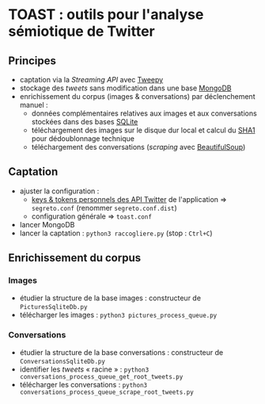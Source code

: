 # TOAST : outils pour l'analyse sémiotique de Twitter

## Principes

- captation via la _Streaming API_ avec [Tweepy](http://www.tweepy.org/)
- stockage des _tweets_ sans modification dans une base [MongoDB](https://www.mongodb.com/)
- enrichissement du corpus (images & conversations) par déclenchement manuel :
  - données complémentaires relatives aux images et aux conversations stockées dans des bases [SQLite](https://www.sqlite.org/)
  - téléchargement des images sur le disque dur local et calcul du [SHA1](https://en.wikipedia.org/wiki/SHA-1) pour dédoublonnage technique
  - téléchargement des conversations (_scraping_ avec [BeautifulSoup](https://www.crummy.com/software/BeautifulSoup/))

## Captation

- ajuster la configuration :
  - [keys & tokens personnels des API Twitter](https://developer.twitter.com/en/apps) de l'application => `segreto.conf` (renommer `segreto.conf.dist`)
  - configuration générale => `toast.conf`
- lancer MongoDB
- lancer la captation : `python3 raccogliere.py` (stop : `Ctrl+C`)

## Enrichissement du corpus

### Images

- étudier la structure de la base images : constructeur de `PicturesSqliteDb.py`
- télécharger les images : `python3 pictures_process_queue.py`

### Conversations

- étudier la structure de la base conversations : constructeur de `ConversationsSqliteDb.py`
- identifier les _tweets_ « racine » : `python3 conversations_process_queue_get_root_tweets.py`
- télécharger les conversations : `python3 conversations_process_queue_scrape_root_tweets.py`
